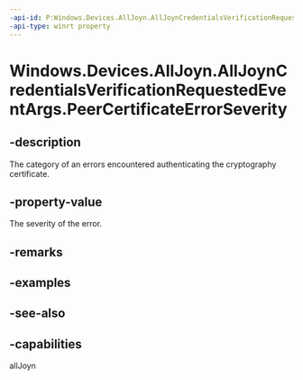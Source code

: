 ```yaml
---
-api-id: P:Windows.Devices.AllJoyn.AllJoynCredentialsVerificationRequestedEventArgs.PeerCertificateErrorSeverity
-api-type: winrt property
---
```


<!-- Property syntax
public Windows.Networking.Sockets.SocketSslErrorSeverity PeerCertificateErrorSeverity { get; }
-->

# Windows.Devices.AllJoyn.AllJoynCredentialsVerificationRequestedEventArgs.PeerCertificateErrorSeverity

## -description
The category of an errors encountered authenticating the cryptography certificate.

## -property-value
The severity of the error.

## -remarks

## -examples

## -see-also


## -capabilities
allJoyn